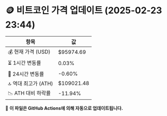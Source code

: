 # 🪙 비트코인 가격 업데이트 (2025-02-23 23:44)

| 항목                | 값 |
|--------------------|----------------|
| 💰 현재 가격 (USD) | $95974.69 |
| ⏳ 1시간 변동률    | 0.03% |
| 📆 24시간 변동률   | -0.60% |
| 🔝 역대 최고가 (ATH) | $109021.48 |
| 📉 ATH 대비 하락률 | -11.94% |

🔄 **이 파일은 GitHub Actions에 의해 자동으로 업데이트됩니다.**
